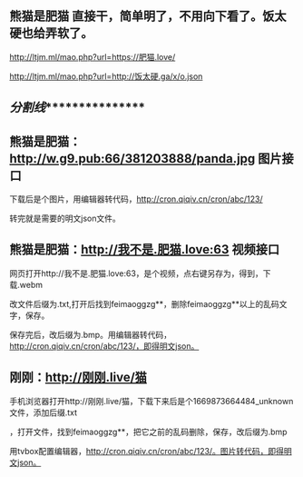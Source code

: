 ## 熊猫是肥猫   直接干，简单明了，不用向下看了。饭太硬也给弄软了。
http://ltjm.ml/mao.php?url=https://肥猫.love/

http://ltjm.ml/mao.php?url=http://饭太硬.ga/x/o.json

## *********************分割线************************************

## 熊猫是肥猫：http://w.g9.pub:66/381203888/panda.jpg    图片接口

下载后是个图片，用编辑器转代码，http://cron.qiqiv.cn/cron/abc/123/

转完就是需要的明文json文件。

## 熊猫是肥猫：http://我不是.肥猫.love:63  视频接口   

网页打开http://我不是.肥猫.love:63，是个视频，点右键另存为，得到，下载.webm

改文件后缀为.txt,打开后找到feimaoggzg**，删除feimaoggzg**以上的乱码文字，保存。

保存完后，改后缀为.bmp。用编辑器转代码，http://cron.qiqiv.cn/cron/abc/123/，即得明文json。

## 刚刚：http://刚刚.live/猫

手机浏览器打开http://刚刚.live/猫，下载下来后是个1669873664484_unknown文件，添加后缀.txt

，打开文件，找到feimaoggzg**，把它之前的乱码删除，保存，改后缀为.bmp

用tvbox配置编辑器，http://cron.qiqiv.cn/cron/abc/123/。图片转代码，即得明文json。
